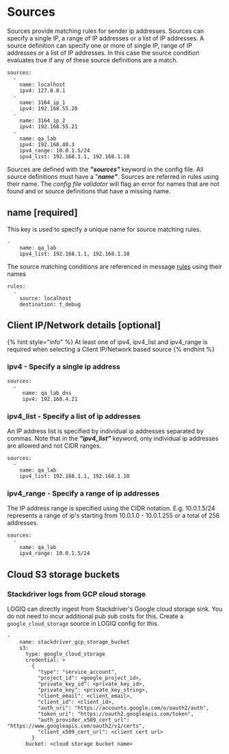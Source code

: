 # Sources

Sources provide matching rules for sender ip addresses. Sources can specify a single IP, a range of IP addresses or a list of IP addresses. A source definition can specify one or more of single IP, range of IP addresses or a list of IP addresses. In this case the source condition evaluates true if any of these source definitions are a match.

```
sources:
  -
    name: localhost
    ipv4: 127.0.0.1
  -
    name: 3164_ip_1
    ipv4: 192.168.55.20
  -
    name: 3164_ip_2
    ipv4: 192.168.55.21
  -
    name: qa_lab
    ipv4: 192.168.40.3
    ipv4_range: 10.0.1.5/24
    ipv4_list: 192.168.1.1, 192.168.1.10
```

Sources are defined with the _**"sources"**_ keyword in the config file. All source definitions must have a "_**name"**_. Sources are referred in rules using their name. The _config file validator_ will flag an error for names that are not found and or source definitions that have a missing name.

## name \[required]

This key is used to specify a unique name for source matching rules.

```
-
    name: qa_lab
    ipv4_list: 192.168.1.1, 192.168.1.10
```

The source matching conditions are referenced in message [rules](https://app.gitbook.com/flash-configuration/rules.md) using their names

```
rules:
  -
    source: localhost
    destination: t_debug
```

## Client IP/Network details \[optional]

{% hint style="info" %}
At least one of ipv4, ipv4\_list and ipv4\_range is required when selecting a Client IP/Network based source
{% endhint %}

### ipv4 - Specify a single ip address

```
sources:
  - 
     name: qa_lab_dns
     ipv4: 192.168.4.21
```

### ipv4\_list - Specify a list of ip addresses

An IP address list is specified by individual ip addresses separated by commas. Note that in the _**"ipv4\_list"**_ keyword, only individual ip addresses are allowed and not CIDR ranges.

```
sources:
  -    
    name: qa_lab
    ipv4_list: 192.168.1.1, 192.168.1.10
```

### ipv4\_range - Specify a range of ip addresses

The IP address range is specified using the CIDR notation. E.g. 10.0.1.5/24 represents a range of ip's starting from 10.0.1.0 - 10.0.1.255 or a total of 256 addresses.

```
sources:
  -
    name: qa_lab
    ipv4_range: 10.0.1.5/24
```

## Cloud S3 storage buckets

### Stackdriver logs from GCP cloud storage

LOGIQ can directly ingest from Stackdriver's Google cloud storage sink. You do not need to incur additional pub sub costs for this. Create a `google_cloud_storage` source in LOGIQ config for this.

```
-
    name: stackdriver_gcp_storage_bucket
    s3:
      type: google_cloud_storage
      credential: >
        {
          "type": "service_account",
          "project_id": <google_project_id>,
          "private_key_id": <private_key_id>,
          "private_key": <private_key_string>,
          "client_email": <client_email>,
          "client_id": <client_id>,
          "auth_uri": "https://accounts.google.com/o/oauth2/auth",
          "token_uri": "https://oauth2.googleapis.com/token",
          "auth_provider_x509_cert_url": "https://www.googleapis.com/oauth2/v1/certs",
          "client_x509_cert_url": <client cert url>
        }
      bucket: <cloud storage bucket name>
```
